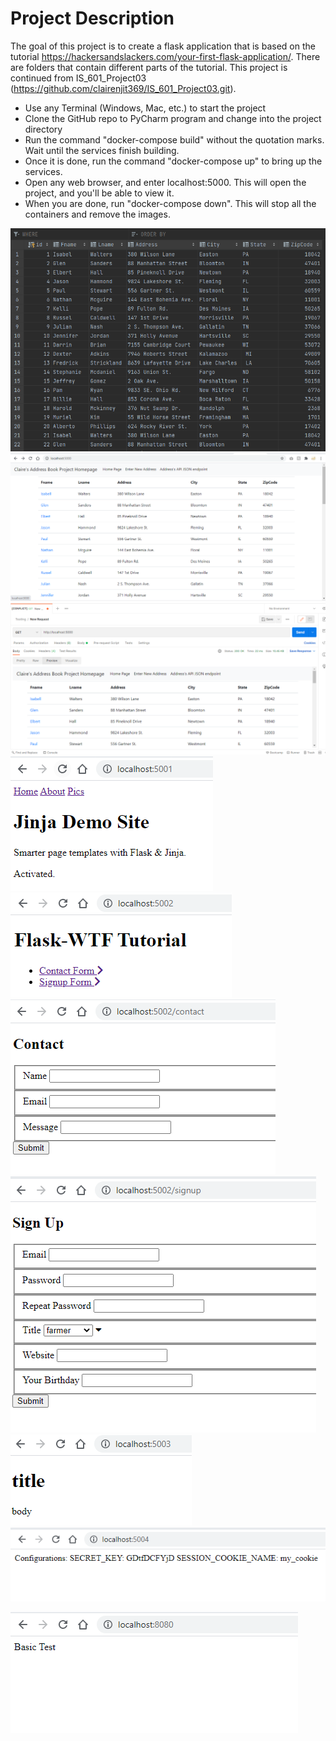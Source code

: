 # Project Description

The goal of this project is to create a flask application that is based on the tutorial https://hackersandslackers.com/your-first-flask-application/. There are folders that contain different parts of the tutorial. This project is continued from IS_601_Project03 (https://github.com/clairenjit369/IS_601_Project03.git).

- Use any Terminal (Windows, Mac, etc.) to start the project
- Clone the GitHub repo to PyCharm program and change into the project directory
- Run the command "docker-compose build" without the quotation marks. Wait until the services finish building.
- Once it is done, run the command "docker-compose up" to bring up the services. 
- Open any web browser, and enter localhost:5000. This will open the project, and you'll be able to view it. 
- When you are done, run "docker-compose down". This will stop all the containers and remove the images. 

![query](https://github.com/clairenjit369/IS_601_Project04/blob/master/query.png) <br>
![query](https://github.com/clairenjit369/IS_601_Project04/blob/master/05.png) <br>
![query](https://github.com/clairenjit369/IS_601_Project04/blob/master/06.png) <br>
![query](https://github.com/clairenjit369/IS_601_Project04/blob/master/01.png) <br>
![query](https://github.com/clairenjit369/IS_601_Project04/blob/master/02.png) <br>
![query](https://github.com/clairenjit369/IS_601_Project04/blob/master/08.png) <br>
![query](https://github.com/clairenjit369/IS_601_Project04/blob/master/09.png) <br>
![query](https://github.com/clairenjit369/IS_601_Project04/blob/master/03.png) <br>
![query](https://github.com/clairenjit369/IS_601_Project04/blob/master/04.png) <br>

![query](https://github.com/clairenjit369/IS_601_Project04/blob/master/07.png) <br>
